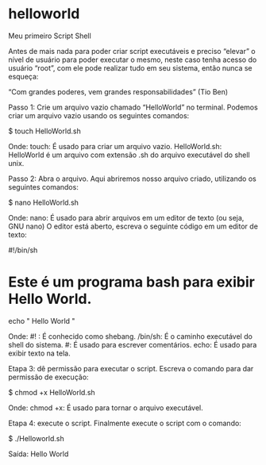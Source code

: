# helloworld
Meu primeiro Script Shell

Antes de mais nada para poder criar script executáveis e preciso “elevar” o nível de usuário para poder executar o mesmo, neste caso tenha acesso do usuário “root”, com ele pode realizar tudo em seu sistema, então nunca se esqueça:

“Com grandes poderes, vem grandes responsabilidades” (Tio Ben)

Passo 1: Crie um arquivo vazio chamado “HelloWorld” no terminal.
Podemos criar um arquivo vazio usando os seguintes comandos:

$ touch HelloWorld.sh

Onde:
touch: É usado para criar um arquivo vazio.
HelloWorld.sh: HelloWorld é um arquivo com extensão .sh do arquivo executável do shell unix.

Passo 2: Abra o arquivo.
Aqui abriremos nosso arquivo criado, utilizando os seguintes comandos:

$ nano HelloWorld.sh

Onde:
nano: É usado para abrir arquivos em um editor de texto (ou seja, GNU nano)
O editor está aberto, escreva o seguinte código em um editor de texto:

#!/bin/sh
# Este é um programa bash para exibir Hello World.
echo " Hello World "

Onde:
#! : É conhecido como shebang.
/bin/sh: É o caminho executável do shell do sistema.
#: É usado para escrever comentários.
echo: É usado para exibir texto na tela.

Etapa 3: dê permissão para executar o script.
Escreva o comando para dar permissão de execução:

$ chmod +x HelloWorld.sh

Onde:
chmod +x: É usado para tornar o arquivo executável.

Etapa 4: execute o script.
Finalmente execute o script com o comando:

$ ./Helloworld.sh  

Saída:
Hello World

